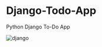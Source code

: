 # Django-Todo-App
Python Django To-Do App

![django](https://user-images.githubusercontent.com/68776189/115093359-b3d95000-9f22-11eb-8f87-1e8fd8266e92.png)

